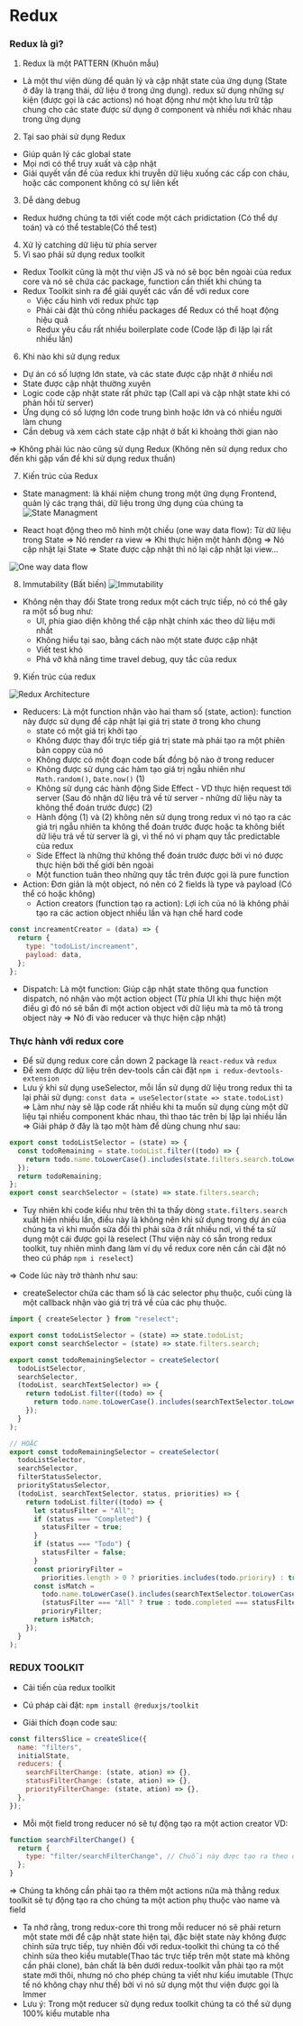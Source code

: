 # Redux

### Redux là gì?

1. Redux là một PATTERN (Khuôn mẫu)

- Là một thư viện dùng để quản lý và cập nhật state của ứng dụng (State ở đây là trạng thái, dữ liệu ở trong ứng dụng). redux sử dụng những sự kiện (được gọi là các actions) nó hoạt động như một kho lưu trữ tập chung cho các state được sử dụng ở component và nhiều nơi khác nhau trong ứng dụng

2. Tại sao phải sử dụng Redux

- Giúp quản lý các global state
- Mọi nơi có thể truy xuất và cập nhật
- Giải quyết vấn đề của redux khi truyễn dữ liệu xuống các cấp con cháu, hoặc các component không có sự liên kết

3. Dễ dàng debug

- Redux hướng chúng ta tới viết code một cách pridictation (Có thể dự toán) và có thể testable(Có thể test)

4. Xử lý catching dữ liệu từ phía server
5. Vì sao phải sử dụng redux toolkit

- Redux Toolkit cũng là một thư viện JS và nó sẽ bọc bên ngoài của redux core và nó sẽ chứa các package, function cần thiết khi chúng ta
- Redux Toolkit sinh ra để giải quyết các vấn đề với redux core
  - Việc cấu hình với redux phức tạp
  - Phải cài đặt thủ công nhiều packages để Redux có thể hoạt động hiệu quả
  - Redux yêu cầu rất nhiều boilerplate code (Code lặp đi lặp lại rất nhiều lần)

6. Khi nào khi sử dụng redux

- Dự án có số lượng lớn state, và các state được cập nhật ở nhiều nơi
- State được cập nhật thường xuyên
- Logic code cập nhật state rất phức tạp (Call api và cập nhật state khi có phản hồi từ server)
- Ứng dụng có số lượng lớn code trung bình hoặc lớn và có nhiều người làm chung
- Cần debug và xem cách state cập nhật ở bất kì khoảng thời gian nào

=> Không phải lúc nào cũng sử dụng Redux (Không nên sử dụng redux cho đến khi gặp vấn đề khi sử dụng redux thuần)

7. Kiến trúc của Redux

- State managment: là khái niệm chung trong một ứng dụng Frontend, quản lý các trạng thái, dữ liệu trong ứng dụng của chúng ta
  ![State Managment](./imgs/redux-concept.jpg)

- React hoạt động theo mô hình một chiều (one way data flow): Từ dữ liệu trong State => Nó render ra view => Khi thực hiện một hành động => Nó cập nhật lại State => State được cập nhật thì nó lại cập nhật lại view...

![One way data flow](./imgs/one-way-data-flow.png)

8. Immutability (Bất biến)
   ![Immutability](./imgs/immutability.jpg)

- Không nên thay đổi State trong redux một cách trực tiếp, nó có thể gây ra một số bug như:
  - UI, phía giao diện không thể cập nhật chính xác theo dữ liệu mới nhất
  - Không hiểu tại sao, bằng cách nào một state được cập nhật
  - Viết test khó
  - Phá vỡ khả năng time travel debug, quy tắc của redux

9. Kiến trúc của redux

![Redux Architecture](./imgs/redux%20architecture.gif)

- Reducers: Là một function nhận vào hai tham số (state, action): function này được sử dụng để cập nhật lại giá trị state ở trong kho chung
  - state có một giá trị khởi tạo
  - Không được thay đổi trực tiếp giá trị state mà phải tạo ra một phiên bản coppy của nó
  - Không được có một đoạn code bất đồng bộ nào ở trong reducer
  - Không được sử dụng các hàm tạo giá trị ngẫu nhiên như `Math.random()`, `Date.now()` (1)
  - Không sử dụng các hành động Side Effect - VD thực hiện request tới server (Sau đó nhận dữ liệu trả về từ server - những dữ liệu này ta không thể đoán trước được) (2)
  - Hành động (1) và (2) không nên sử dụng trong redux vì nó tạo ra các giá trị ngẫu nhiên ta không thể đoán trước được hoặc ta không biết dữ liệu trả về từ server là gì, vì thế nó vi phạm quy tắc predictable của redux
  - Side Effect là những thứ không thể đoán trước được bởi vì nó được thực hiện bởi thế giới bên ngoài
  - Một function tuân theo những quy tắc trên được gọi là pure function
- Action: Đơn giản là một object, nó nên có 2 fields là type và payload (Có thể có hoặc không)
  - Action creators (function tạo ra action): Lợi ích của nó là không phải tạo ra các action object nhiều lần và hạn chế hard code

```js
const increamentCreator = (data) => {
  return {
    type: "todoList/increament",
    payload: data,
  };
};
```

- Dispatch: Là một function: Giúp cập nhật state thông qua function dispatch, nó nhận vào một action object (Từ phía UI khi thực hiện một điều gì đó nó sẽ bắn đi một action object với dữ liệu mà ta mô tả trong object này => Nó đi vào reducer và thực hiện cập nhật)

### Thực hành với redux core

- Để sử dụng redux core cần down 2 package là `react-redux` và `redux`
- Để xem được dữ liệu trên dev-tools cần cài đặt `npm i redux-devtools-extension`
- Lưu ý khi sử dụng useSelector, mỗi lần sử dụng dữ liệu trong redux thì ta lại phải sử dụng: `const data = useSelector(state => state.todoList)`
  => Làm như này sẽ lặp code rất nhiều khi ta muốn sử dụng cùng một dữ liệu tại nhiều component khác nhau, thì thao tác trên bị lặp lại nhiều lần => Giải pháp ở đây là tạo một hàm để dùng chung như sau:

```js
export const todoListSelector = (state) => {
  const todoRemaining = state.todoList.filter((todo) => {
    return todo.name.toLowerCase().includes(state.filters.search.toLowerCase());
  });
  return todoRemaining;
};
export const searchSelector = (state) => state.filters.search;
```

- Tuy nhiên khi code kiểu như trên thì ta thấy dòng `state.filters.search` xuất hiện nhiều lần, điều này là không nên khi sử dụng trong dự án của chúng ta vì khi muốn sửa đổi thì phải sửa ở rất nhiều nơi, vì thế ta sử dụng một cái được gọi là reselect (Thư viện này có sẵn trong redux toolkit, tuy nhiên mình đang làm ví dụ về redux core nên cần cài đặt nó theo cú pháp `npm i reselect`)

=> Code lúc này trở thành như sau:

- createSelector chứa các tham số là các selector phụ thuộc, cuối cùng là một callback nhận vào giá trị trả về của các phụ thuộc.

```js
import { createSelector } from "reselect";

export const todoListSelector = (state) => state.todoList;
export const searchSelector = (state) => state.filters.search;

export const todoRemainingSelector = createSelector(
  todoListSelector,
  searchSelector,
  (todoList, searchTextSelector) => {
    return todoList.filter((todo) => {
      return todo.name.toLowerCase().includes(searchTextSelector.toLowerCase());
    });
  }
);

// HOẶC
export const todoRemainingSelector = createSelector(
  todoListSelector,
  searchSelector,
  filterStatusSelector,
  priorityStatusSelector,
  (todoList, searchTextSelector, status, priorities) => {
    return todoList.filter((todo) => {
      let statusFilter = "All";
      if (status === "Completed") {
        statusFilter = true;
      }
      if (status === "Todo") {
        statusFilter = false;
      }
      const prioriryFilter =
        priorities.length > 0 ? priorities.includes(todo.prioriry) : true;
      const isMatch =
        todo.name.toLowerCase().includes(searchTextSelector.toLowerCase()) &&
        (statusFilter === "All" ? true : todo.completed === statusFilter) &&
        prioriryFilter;
      return isMatch;
    });
  }
);
```

### REDUX TOOLKIT

- Cải tiến của redux toolkit
- Cú pháp cài đặt: `npm install @reduxjs/toolkit`

- Giải thích đoạn code sau:

```js
const filtersSlice = createSlice({
  name: "filters",
  initialState,
  reducers: {
    searchFilterChange: (state, ation) => {},
    statusFilterChange: (state, ation) => {},
    priorityFilterChange: (state, ation) => {},
  },
});
```

- Mỗi một field trong reducer nó sẽ tự động tạo ra một action creator
  VD:

```js
function searchFilterChange() {
  return {
    type: "filter/searchFilterChange", // Chuỗi này được tạo ra theo quy luật `name/fieldName` => Vì thế cần chỉ định cho mỗi slice một name
  };
}
```

=> Chúng ta không cần phải tạo ra thêm một actions nữa mà thằng redux toolkit sẽ tự động tạo ra cho chúng ta một action phụ thuộc vào name và field

- Ta nhớ rằng, trong redux-core thì trong mỗi reducer nó sẽ phải return một state mới để cập nhật state hiện tại, đặc biệt state này không được chỉnh sửa trực tiếp, tuy nhiên đối với redux-toolkit thì chúng ta có thể chỉnh sửa theo kiểu mutable(Thao tác trực tiếp trên một state mà không cần phải clone), bản chất là bên dưới redux-toolkit vẫn phải tạo ra một state mới thôi, nhưng nó cho phép chúng ta viết như kiểu imutable (Thực tế nó không chạy như thế) bởi vì nó sử dụng một thư viện được gọi là Immer
- Lưu ý: Trong một reducer sử dụng redux toolkit chúng ta có thể sử dụng 100% kiểu mutable nha
